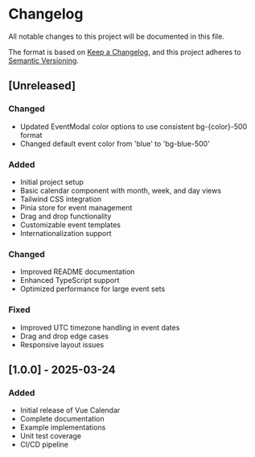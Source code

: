 # Changelog

All notable changes to this project will be documented in this file.

The format is based on [Keep a Changelog](https://keepachangelog.com/en/1.0.0/),
and this project adheres to [Semantic Versioning](https://semver.org/spec/v2.0.0.html).

## [Unreleased]

### Changed
- Updated EventModal color options to use consistent bg-{color}-500 format
- Changed default event color from 'blue' to 'bg-blue-500'

### Added
- Initial project setup
- Basic calendar component with month, week, and day views
- Tailwind CSS integration
- Pinia store for event management
- Drag and drop functionality
- Customizable event templates
- Internationalization support

### Changed
- Improved README documentation
- Enhanced TypeScript support
- Optimized performance for large event sets

### Fixed
- Improved UTC timezone handling in event dates
- Drag and drop edge cases
- Responsive layout issues

## [1.0.0] - 2025-03-24

### Added
- Initial release of Vue Calendar
- Complete documentation
- Example implementations
- Unit test coverage
- CI/CD pipeline

